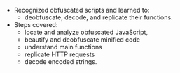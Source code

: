 - Recognized obfuscated scripts and learned to:
	- deobfuscate, decode, and replicate their functions.
- Steps covered: 
	- locate and analyze obfuscated JavaScript,
	- beautify and deobfuscate minified code
	- understand main functions
	- replicate HTTP requests
	- decode encoded strings.